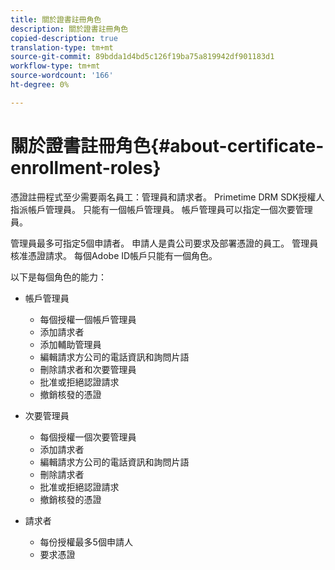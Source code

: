 ```yaml
---
title: 關於證書註冊角色
description: 關於證書註冊角色
copied-description: true
translation-type: tm+mt
source-git-commit: 89bdda1d4bd5c126f19ba75a819942df901183d1
workflow-type: tm+mt
source-wordcount: '166'
ht-degree: 0%

---
```



# 關於證書註冊角色{#about-certificate-enrollment-roles}

憑證註冊程式至少需要兩名員工：管理員和請求者。 Primetime DRM SDK授權人指派帳戶管理員。 只能有一個帳戶管理員。 帳戶管理員可以指定一個次要管理員。

管理員最多可指定5個申請者。 申請人是貴公司要求及部署憑證的員工。 管理員核准憑證請求。 每個Adobe ID帳戶只能有一個角色。

以下是每個角色的能力：

* 帳戶管理員

   * 每個授權一個帳戶管理員
   * 添加請求者
   * 添加輔助管理員
   * 編輯請求方公司的電話資訊和詢問片語
   * 刪除請求者和次要管理員
   * 批准或拒絕認證請求
   * 撤銷核發的憑證

* 次要管理員

   * 每個授權一個次要管理員
   * 添加請求者
   * 編輯請求方公司的電話資訊和詢問片語
   * 刪除請求者
   * 批准或拒絕認證請求
   * 撤銷核發的憑證

* 請求者

   * 每份授權最多5個申請人
   * 要求憑證

